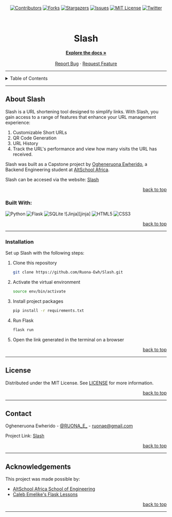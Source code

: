 <!-- Back to Top Navigation Anchor -->
<a name="readme-top"></a>

<!-- Project Shields -->
<div align="center">

  [![Contributors][contributors-shield]][contributors-url]
  [![Forks][forks-shield]][forks-url]
  [![Stargazers][stars-shield]][stars-url]
  [![Issues][issues-shield]][issues-url]
  [![MIT License][license-shield]][license-url]
  [![Twitter][twitter-shield]][twitter-url]
</div>

<br />


<div align="center">
  <h1> Slash</h1>
  </div>



<div>
  <p align="center">
    <a href="https://github.com/Ruona-Ewh/Slash#readme"><strong>Explore the docs »</strong></a>
    <br />
    <br />
    <a href="https://github.com/Ruona-Ewh/Slash/issues">Report Bug</a>
    ·
    <a href="https://github.com/Ruona-Ewh/Slash/issues">Request Feature</a>
  </p>
</div>

---

<!-- Table of Contents -->
<details>
  <summary>Table of Contents</summary>
  <ol>
    <li>
      <a href="#about-Slash">About Slash</a>
      <ul>
        <li><a href="#built-with">Built With</a></li>
      </ul>
    </li>
    <li><a href="#setup">Setup</a></li>
    <li><a href="#license">License</a></li>
    <li><a href="#contact">Contact</a></li>
    <li><a href="#acknowledgments">Acknowledgments</a></li>
  </ol>
  <p align="right"><a href="#readme-top">back to top</a></p>
</details>

---

<!-- About-->
## About Slash
Slash is a URL shortening tool designed to simplify  links. With Slash, you gain access to a range of features that enhance your URL management experience:

1. Customizable Short URLs
2. QR Code Generation
3. URL History
4. Track the URL's performance and view how many visits the URL has received.


Slash was built as a Capstone project by <a href="https://github.com/Ruona-Ewh/">Ogheneruona Ewherido</a>, a Backend Engineering student at <a href="https://altschoolafrica.com/schools/engineering">AltSchool Africa</a>.

Slash can be accesed via the website: [Slash](Slashh.me)

<p align="right"><a href="#readme-top">back to top</a></p>

### Built With:

![Python][python]
![Flask][flask]
![SQLite][sqlite]
![Jinja][jinja]
![HTML5][html5]
![CSS3][css3]

<p align="right"><a href="#readme-top">back to top</a></p>

---

<!-- INSTALLATION-->
### Installation

Set up Slash with the following steps:

1. Clone this repository
   ```sh
   git clone https://github.com/Ruona-Ewh/Slash.git
   ```
2. Activate the virtual environment
   ```sh
   source env/bin/activate
   ```
3. Install project packages
   ```sh
   pip install -r requirements.txt
   ```
4. Run Flask
   ```sh
   flask run
   ```
5. Open the link generated in the terminal on a browser

<p align="right"><a href="#readme-top">back to top</a></p>

---

<!-- License -->
## License

Distributed under the MIT License. See <a href="[https://github.com/Ruona-Ewh/Slash](https://github.com/Ruona-Ewh/Slash/blob/main/LICENSE)">LICENSE</a> for more information.

<p align="right"><a href="#readme-top">back to top</a></p>

---

<!-- Contact -->
## Contact

Ogheneruona Ewherido - [@RUONA_E_](https://twitter.com/RUONA_E_) - ruonae@gmail.com

Project Link: [Slash](https://github.com/Ruona-Ewh/Slash)

<p align="right"><a href="#readme-top">back to top</a></p>

---

<!-- Acknowledgements -->
## Acknowledgements

This project was made possible by:

* [AltSchool Africa School of Engineering](https://altschoolafrica.com/schools/engineering)
* [Caleb Emelike's Flask Lessons](https://github.com/CalebEmelike)
<p align="right"><a href="#readme-top">back to top</a></p>

---

<!-- Markdown Links & Images -->
[contributors-shield]: https://img.shields.io/github/contributors/Ruona-Ewh/Slash.svg?style=for-the-badge
[contributors-url]: https://github.com/Ruona-Ewh/Slash/graphs/contributors
[forks-shield]: https://img.shields.io/github/forks/Ruona-Ewh/Slash.svg?style=for-the-badge
[forks-url]: https://github.com/Ruona-Ewh/Slash/network/members
[stars-shield]: https://img.shields.io/github/stars/Ruona-Ewh/Slash.svg?style=for-the-badge
[stars-url]: https://github.com/Ruona-Ewh/Slash/stargazers
[issues-shield]: https://img.shields.io/github/issues/Ruona-Ewh/Slash.svg?style=for-the-badge
[issues-url]: https://github.com/Ruona-Ewh/Slash/issues
[license-shield]: https://img.shields.io/github/license/Ruona-Ewh/Slash.svg?style=for-the-badge
[license-url]: https://github.com/Ruona-Ewh/Slash/blob/main/LICENSE.txt
[twitter-shield]: https://img.shields.io/badge/-@RUONA_E-1ca0f1?style=for-the-badge&logo=twitter&logoColor=white&link=https://twitter.com/RUONA_E_
[twitter-url]: https://twitter.com/RUONA_E_
[python]: https://img.shields.io/badge/python-3670A0?style=for-the-badge&logo=python&logoColor=ffdd54
[flask]: https://img.shields.io/badge/flask-%23000.svg?style=for-the-badge&logo=flask&logoColor=white
[sqlite]: https://img.shields.io/badge/sqlite-%2307405e.svg?style=for-the-badge&logo=sqlite&logoColor=white
[html5]: https://img.shields.io/badge/html5-%23E34F26.svg?style=for-the-badge&logo=html5&logoColor=white
[css3]: https://img.shields.io/badge/css3-%231572B6.svg?style=for-the-badge&logo=css3&logoColor=white
